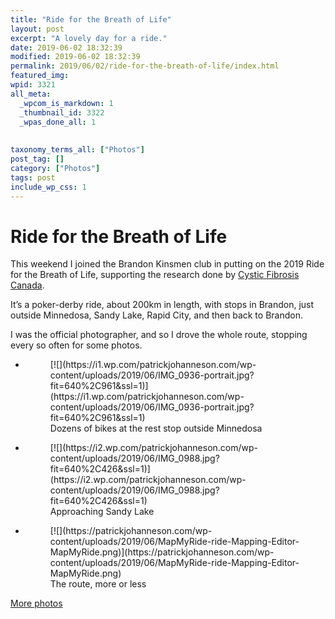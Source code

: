 ```yaml
---
title: "Ride for the Breath of Life"
layout: post
excerpt: "A lovely day for a ride."
date: 2019-06-02 18:32:39
modified: 2019-06-02 18:32:39
permalink: 2019/06/02/ride-for-the-breath-of-life/index.html
featured_img: 
wpid: 3321
all_meta: 
  _wpcom_is_markdown: 1
  _thumbnail_id: 3322
  _wpas_done_all: 1
  
  
taxonomy_terms_all: ["Photos"]
post_tag: []
category: ["Photos"]
tags: post
include_wp_css: 1
---
```


# Ride for the Breath of Life

This weekend I joined the Brandon Kinsmen club in putting on the 2019 Ride for the Breath of Life, supporting the research done by [Cystic Fibrosis Canada](https://www.cysticfibrosis.ca/).

It’s a poker-derby ride, about 200km in length, with stops in Brandon, just outside Minnedosa, Sandy Lake, Rapid City, and then back to Brandon.

I was the official photographer, and so I drove the whole route, stopping every so often for some photos.

- <figure>[![](https://i1.wp.com/patrickjohanneson.com/wp-content/uploads/2019/06/IMG_0936-portrait.jpg?fit=640%2C961&ssl=1)](https://i1.wp.com/patrickjohanneson.com/wp-content/uploads/2019/06/IMG_0936-portrait.jpg?fit=640%2C961&ssl=1)<figcaption>Dozens of bikes at the rest stop outside Minnedosa</figcaption></figure>
- <figure>[![](https://i2.wp.com/patrickjohanneson.com/wp-content/uploads/2019/06/IMG_0988.jpg?fit=640%2C426&ssl=1)](https://i2.wp.com/patrickjohanneson.com/wp-content/uploads/2019/06/IMG_0988.jpg?fit=640%2C426&ssl=1)<figcaption>Approaching Sandy Lake</figcaption></figure>
- <figure>[![](https://patrickjohanneson.com/wp-content/uploads/2019/06/MapMyRide-ride-Mapping-Editor-MapMyRide.png)](https://patrickjohanneson.com/wp-content/uploads/2019/06/MapMyRide-ride-Mapping-Editor-MapMyRide.png)<figcaption>The route, more or less</figcaption></figure>

[More photos](https://brandonkin.ca/kinsmen/2019/06/02/photos-2019-ride-for-the-breath-of-life/)